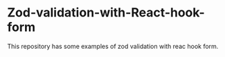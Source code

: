 # Zod-validation-with-React-hook-form
This repository has some examples of zod validation with reac hook form.

